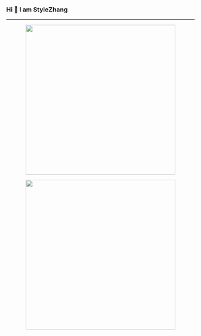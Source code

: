 ### Hi 👋 I am StyleZhang

---

<p align = "center">
  <img src = "https://github-readme-stats.vercel.app/api?username=zxhlyh&show_icons=true&theme=bear" width = 400>
</p>
<p align = "center">
  <img src = "https://github-readme-streak-stats.herokuapp.com?user=zxhlyh&theme=dark&hide_border=true" width = 400>
</p>
